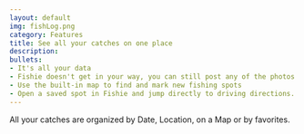 ```yaml
---
layout: default
img: fishLog.png
category: Features
title: See all your catches on one place
description: 
bullets:
- It's all your data
- Fishie doesn't get in your way, you can still post any of the photos to any social media site you want
- Use the built-in map to find and mark new fishing spots
- Open a saved spot in Fishie and jump directly to driving directions. Let's go!
---
```

All your catches are organized by Date, Location, on a Map or by favorites. 